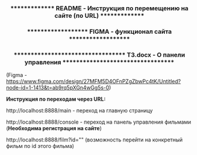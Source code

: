 <h3 align="center">************* README - Инструкция по перемещению на сайте (по URL) *************</h3>
<h3 align="center">****************** FIGMA - функционал сайта ******************</h3>
<h3 align="center">********************************* ТЗ.docx - О панели управления *********************************</h3>

(Figma - https://www.figma.com/design/27MFM5D4OFnPZgZbwPc4tK/Untitled?node-id=1-1413&t=ab9rq5pXGn4wGg5s-0)

**Инструкция по переходам через URL:**

http://localhost:8888/main - переход на главную страницу

http://localhost:8888/console - переход на панель управления фильмами (**Необходима регистрация на сайте**)

http://localhost:8888/film?id="" (возможность перейти на конкретный фильм по id этого фильма)


